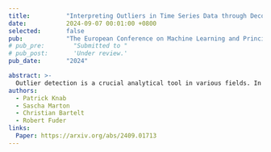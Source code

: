 ```yaml
---
title:          "Interpreting Outliers in Time Series Data through Decoding Autoencoder"
date:           2024-09-07 00:01:00 +0800
selected:       false
pub:            "The European Conference on Machine Learning and Principles and Practice of Knowledge Discovery in Databases (ECML-PKDD) @ TempXAI Workshop"
# pub_pre:        "Submitted to "
# pub_post:       'Under review.'
pub_date:       "2024"

abstract: >-
  Outlier detection is a crucial analytical tool in various fields. In critical systems like manufacturing, malfunctioning outlier detection can be costly and safety-critical. Therefore, there is a significant need for explainable artificial intelligence (XAI) when deploying opaque models in such environments. This study focuses on manufacturing time series data from a German automotive supply industry. We utilize autoencoders to compress the entire time series and then apply anomaly detection techniques to its latent features. For outlier interpretation, we (i) adopt widely used XAI techniques to the autoencoder's encoder. Additionally, (ii) we propose AEE, Aggregated Explanatory Ensemble, a novel approach that fuses explanations of multiple XAI techniques into a single, more expressive interpretation. For evaluation of explanations, (iii) we propose a technique to measure the quality of encoder explanations quantitatively. Furthermore, we qualitatively assess the effectiveness of outlier explanations with domain expertise.
authors:
  - Patrick Knab
  - Sascha Marton
  - Christian Bartelt
  - Robert Fuder
links:
  Paper: https://arxiv.org/abs/2409.01713
---
```

